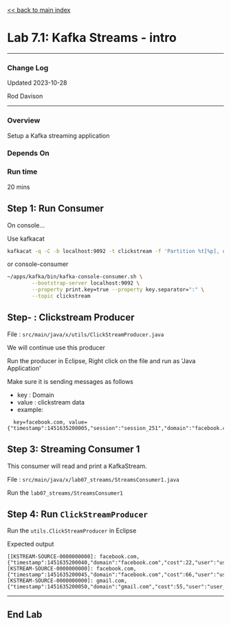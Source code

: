 <link rel='stylesheet' href='../assets/css/main.css'/>

[<< back to main index](../README.md)

# Lab 7.1: Kafka Streams - intro

---

### Change Log

Updated 2023-10-28

Rod Davison

---

### Overview
Setup a Kafka streaming application

### Depends On

### Run time
20 mins

## Step 1: Run Consumer

On console...

Use kafkacat

```bash
kafkacat -q -C -b localhost:9092 -t clickstream -f 'Partition %t[%p], offset: %o, key: %k, value: %s\n'
```

or console-consumer

```bash
~/apps/kafka/bin/kafka-console-consumer.sh \
        --bootstrap-server localhost:9092 \
        --property print.key=true --property key.separator=":" \
        --topic clickstream
```

## Step- : Clickstream Producer

File : `src/main/java/x/utils/ClickStreamProducer.java`

We will continue use this producer

Run the producer in Eclipse, Right click on the file and run as 'Java Application' 

Make sure it is sending messages as follows
- key : Domain
- value : clickstream data
- example:

```console
  key=facebook.com, value={"timestamp":1451635200005,"session":"session_251","domain":"facebook.com","cost":91,"user":"user_16","campaign":"campaign_5","ip":"ip_67","action":"clicked"}
```

## Step 3: Streaming Consumer 1

This consumer will read and print a KafkaStream.

File : `src/main/java/x/lab07_streams/StreamsConsumer1.java`

Run the `lab07_streams/StreamsConsumer1` 

## Step 4:  Run `ClickStreamProducer`

Run the `utils.ClickStreamProducer` in Eclipse

Expected output

```console
[[KSTREAM-SOURCE-0000000000]: facebook.com, {"timestamp":1451635200040,"domain":"facebook.com","cost":22,"user":"user_68","campaign":"campaign_5","ip":"1.3.2.5","action":"blocked"}
[KSTREAM-SOURCE-0000000000]: facebook.com, {"timestamp":1451635200045,"domain":"facebook.com","cost":66,"user":"user_46","campaign":"campaign_4","ip":"3.2.5.1","action":"viewed"}
[KSTREAM-SOURCE-0000000000]: gmail.com, {"timestamp":1451635200050,"domain":"gmail.com","cost":55,"user":"user_1","campaign":"campaign_9","ip":"3.3.4.0","action":"blocked"}
```
---

## End Lab